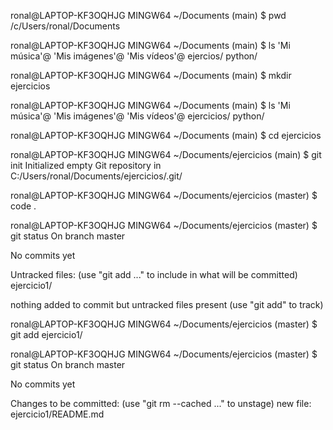 ronal@LAPTOP-KF3OQHJG MINGW64 ~/Documents (main)
$ pwd
/c/Users/ronal/Documents

ronal@LAPTOP-KF3OQHJG MINGW64 ~/Documents (main)
$ ls
'Mi música'@ 'Mis imágenes'@ 'Mis vídeos'@ ejercios/ python/

ronal@LAPTOP-KF3OQHJG MINGW64 ~/Documents (main)
$ mkdir ejercicios

ronal@LAPTOP-KF3OQHJG MINGW64 ~/Documents (main)
$ ls
'Mi música'@ 'Mis imágenes'@ 'Mis vídeos'@ ejercicios/ python/

ronal@LAPTOP-KF3OQHJG MINGW64 ~/Documents (main)
$ cd ejercicios

ronal@LAPTOP-KF3OQHJG MINGW64 ~/Documents/ejercicios (main)
$ git init
Initialized empty Git repository in C:/Users/ronal/Documents/ejercicios/.git/

ronal@LAPTOP-KF3OQHJG MINGW64 ~/Documents/ejercicios (master)
$ code .

ronal@LAPTOP-KF3OQHJG MINGW64 ~/Documents/ejercicios (master)
$ git status
On branch master

No commits yet

Untracked files:
(use "git add <file>..." to include in what will be committed)
ejercicio1/

nothing added to commit but untracked files present (use "git add" to track)

ronal@LAPTOP-KF3OQHJG MINGW64 ~/Documents/ejercicios (master)
$ git add ejercicio1/

ronal@LAPTOP-KF3OQHJG MINGW64 ~/Documents/ejercicios (master)
$ git status
On branch master

No commits yet

Changes to be committed:
(use "git rm --cached <file>..." to unstage)
new file: ejercicio1/README.md
